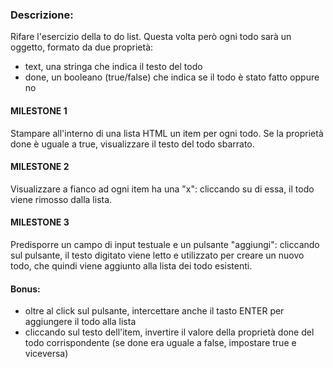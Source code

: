 ### Descrizione:
Rifare l'esercizio della to do list.
Questa volta però ogni todo sarà un oggetto, formato da due proprietà:
- text, una stringa che indica il testo del todo
- done, un booleano (true/false) che indica se il todo è stato fatto oppure no
#### MILESTONE 1
Stampare all'interno di una lista HTML un item per ogni todo.
Se la proprietà done è uguale a true, visualizzare il testo del todo sbarrato.
#### MILESTONE 2
Visualizzare a fianco ad ogni item ha una "x": cliccando su di essa, il todo viene rimosso dalla lista.
#### MILESTONE 3
Predisporre un campo di input testuale e un pulsante "aggiungi": cliccando sul pulsante, il testo digitato viene letto e utilizzato per creare un nuovo todo, che quindi viene aggiunto alla lista dei todo esistenti.
#### Bonus:
- oltre al click sul pulsante, intercettare anche il tasto ENTER per aggiungere il todo alla lista
- cliccando sul testo dell'item, invertire il valore della proprietà done del todo corrispondente (se done era uguale a false, impostare true e viceversa)

